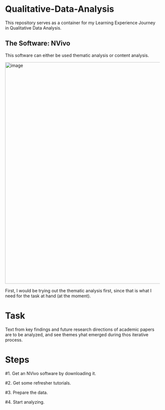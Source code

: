 # Qualitative-Data-Analysis
This repository serves as a container for my Learning Experience Journey in Qualitative Data Analysis.

## The Software: NVivo
This software can either be used thematic analysis or content analysis.

<img width="720" alt="image" src="https://github.com/user-attachments/assets/8608ba1c-5580-4f73-8809-6c7bc847c557" />

First, I would be trying out the thematic analysis first, since that is what I need for the task at hand (at the moment).

# Task
Text from key findings and future research directions of academic papers are to be analyzed, and see themes yhat emerged during thos iterative process.

# Steps
#1. Get an NVivo software by downloading it.

#2. Get some refresher tutorials.

#3. Prepare the data.

#4. Start analyzing.
